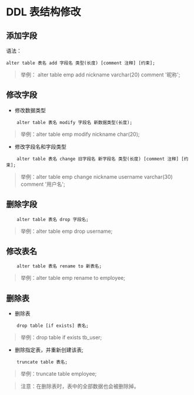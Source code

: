 # DDL 表结构修改

## 添加字段

语法：

```
alter table 表名 add 字段名 类型(长度) [comment 注释] [约束];
```


> 举例： alter table emp add nickname varchar(20) comment '昵称';


## 修改字段

- 修改数据类型
    
```
    alter table 表名 modify 字段名 新数据类型(长度);
```

> 举例：alter table emp modify nickname char(20);

- 修改字段名和字段类型

```
    alter table 表名 change 旧字段名 新字段名 类型(长度) [comment 注释] [约束];
```

> 举例：alter table emp change nickname username varchar(30) comment '用户名';


## 删除字段

```
    alter table 表名 drop 字段名;
```

> 举例：alter table emp drop username;


## 修改表名

```
    alter table 表名 rename to 新表名;
```

> 举例：alter table emp rename to employee;


## 删除表

- 删除表

```
    drop table [if exists] 表名;
```

> 举例：drop table if exists tb_user;

- 删除指定表，并重新创建该表;

```
    truncate table 表名;
```

> 举例：truncate table employee;

> 注意：在删除表时，表中的全部数据也会被删除掉。

